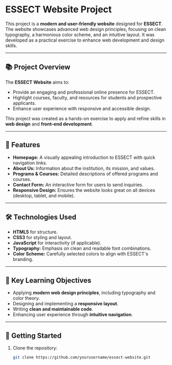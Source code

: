 # ESSECT Website Project

This project is a **modern and user-friendly website** designed for **ESSECT**. The website showcases advanced web design principles, focusing on clean typography, a harmonious color scheme, and an intuitive layout. It was developed as a practical exercise to enhance web development and design skills.

---

## 📚 Project Overview
The **ESSECT Website** aims to:
- Provide an engaging and professional online presence for ESSECT.
- Highlight courses, faculty, and resources for students and prospective applicants.
- Enhance user experience with responsive and accessible design.

This project was created as a hands-on exercise to apply and refine skills in **web design** and **front-end development**.

---

## 🎨 Features
- **Homepage:** A visually appealing introduction to ESSECT with quick navigation links.
- **About Us:** Information about the institution, its mission, and values.
- **Programs & Courses:** Detailed descriptions of offered programs and courses.
- **Contact Form:** An interactive form for users to send inquiries.
- **Responsive Design:** Ensures the website looks great on all devices (desktop, tablet, and mobile).

---

## 🛠️ Technologies Used
- **HTML5** for structure.
- **CSS3** for styling and layout.
- **JavaScript** for interactivity (if applicable).
- **Typography:** Emphasis on clean and readable font combinations.
- **Color Scheme:** Carefully selected colors to align with ESSECT's branding.

---

## 🌟 Key Learning Objectives
- Applying **modern web design principles**, including typography and color theory.
- Designing and implementing a **responsive layout**.
- Writing **clean and maintainable code**.
- Enhancing user experience through **intuitive navigation**.

---

## 🚀 Getting Started
1. Clone the repository:
   ```bash
   git clone https://github.com/yourusername/essect-website.git
